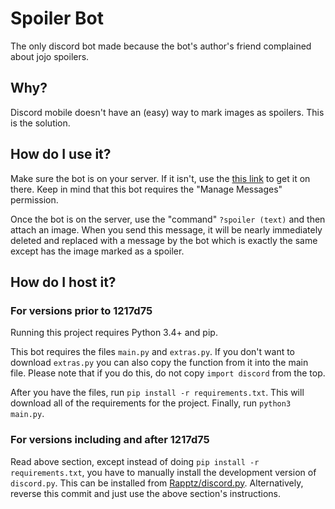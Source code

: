 
# Spoiler Bot
The only discord bot made because the bot's author's friend complained about jojo spoilers.

## Why?
Discord mobile doesn't have an (easy) way to mark images as spoilers. This is the solution.

## How do I use it?
Make sure the bot is on your server. If it isn't, use the [this link](https://discord.com/api/oauth2/authorize?client_id=730114126508195901&permissions=8192&scope=bot) to get it on there. Keep in mind that this bot requires the "Manage Messages" permission.

Once the bot is on the server, use the "command" `?spoiler (text)` and then attach an image. When you send this message, it will be nearly immediately deleted and replaced with a message by the bot which is exactly the same except has the image marked as a spoiler.

## How do I host it?

### For versions prior to 1217d75
Running this project requires Python 3.4+ and pip.

This bot requires the files `main.py` and `extras.py`. If you don't want to download `extras.py` you can also copy the function from it into the main file. Please note that if you do this, do not copy `import discord` from the top.

After you have the files, run `pip install -r requirements.txt`. This will download all of the requirements for the project. Finally, run `python3 main.py`.

### For versions including and after 1217d75
Read above section, except instead of doing `pip install -r requirements.txt`, you have to manually install the development version of `discord.py`. This can be installed from [Rapptz/discord.py](https://github.com/Rapptz/discord.py#installing). Alternatively, reverse this commit and just use the above section's instructions.